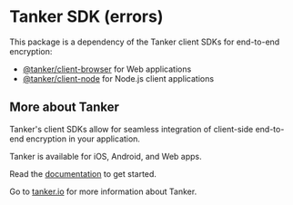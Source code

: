 # Tanker SDK (errors)

This package is a dependency of the Tanker client SDKs for end-to-end encryption:

* [@tanker/client-browser](https://www.npmjs.com/package/@tanker/client-browser) for Web applications
* [@tanker/client-node](https://www.npmjs.com/package/@tanker/client-node) for Node.js client applications

## More about Tanker

Tanker's client SDKs allow for seamless integration of client-side end-to-end encryption in your application.

Tanker is available for iOS, Android, and Web apps.

Read the [documentation](https://tanker.io/docs/latest/) to get started.

Go to [tanker.io](https://tanker.io) for more information about Tanker.
